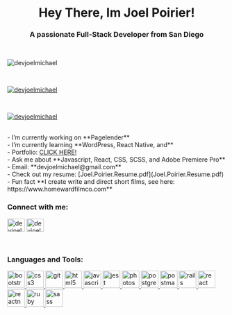 <h1 align="center">Hey There, Im Joel Poirier!</h1>
<h3 align="center">A passionate Full-Stack Developer from San Diego</h3>
​
<p align="left"> <img src="https://komarev.com/ghpvc/?username=devjoelmichael&label=Profile%20views&color=0e75b6&style=flat" alt="devjoelmichael" /> </p>
​
<p align="left"> <a href="https://github.com/ryo-ma/github-profile-trophy"><img src="https://github-profile-trophy.vercel.app/?username=devjoelmichael" alt="devjoelmichael" /></a> </p>
​
<p align="left"> <a href="https://twitter.com/devjoelmichael" target="blank"><img src="https://img.shields.io/twitter/follow/devjoelmichael?logo=twitter&style=for-the-badge" alt="devjoelmichael" /></a> </p>
​<br/>
- I’m currently working on **Pagelender**
​<br/>
- I’m currently learning **WordPress, React Native, and**
​<br/>
- Portfolio: <a href="https://devjoelmichael.github.io/"> CLICK HERE! </a>
​<br/>
- Ask me about **Javascript, React, CSS, SCSS, and Adobe Premiere Pro**
​<br/>
- Email: **devjoelmichael@gmail.com**
​<br/>
- Check out my resume: [Joel.Poirier.Resume.pdf](Joel.Poirier.Resume.pdf)
​<br/>
- Fun fact **I create write and direct short films, see here: https://www.homewardfilmco.com**
​<br/>
<h3 align="left">Connect with me:</h3>
<p align="left">
<a href="https://twitter.com/devjoelmichael" target="blank"><img align="center" src="https://cdn.jsdelivr.net/npm/simple-icons@3.0.1/icons/twitter.svg" alt="devjoelmichael" height="30" width="40" /></a>
<a href="https://linkedin.com/in/devjoelmichael" target="blank"><img align="center" src="https://cdn.jsdelivr.net/npm/simple-icons@3.0.1/icons/linkedin.svg" alt="devjoelmichael" height="30" width="40" /></a>
</p>
​
<h3 align="left">Languages and Tools:</h3>
<p align="left"> <a href="https://getbootstrap.com" target="_blank"> <img src="https://devicons.github.io/devicon/devicon.git/icons/bootstrap/bootstrap-plain.svg" alt="bootstrap" width="40" height="40"/> </a> <a href="https://www.w3schools.com/css/" target="_blank"> <img src="https://devicons.github.io/devicon/devicon.git/icons/css3/css3-original-wordmark.svg" alt="css3" width="40" height="40"/> </a> <a href="https://git-scm.com/" target="_blank"> <img src="https://www.vectorlogo.zone/logos/git-scm/git-scm-icon.svg" alt="git" width="40" height="40"/> </a> <a href="https://www.w3.org/html/" target="_blank"> <img src="https://devicons.github.io/devicon/devicon.git/icons/html5/html5-original-wordmark.svg" alt="html5" width="40" height="40"/> </a> <a href="https://developer.mozilla.org/en-US/docs/Web/JavaScript" target="_blank"> <img src="https://devicons.github.io/devicon/devicon.git/icons/javascript/javascript-original.svg" alt="javascript" width="40" height="40"/> </a> <a href="https://jestjs.io" target="_blank"> <img src="https://www.vectorlogo.zone/logos/jestjsio/jestjsio-icon.svg" alt="jest" width="40" height="40"/> </a> <a href="https://www.photoshop.com/en" target="_blank"> <img src="https://devicons.github.io/devicon/devicon.git/icons/photoshop/photoshop-plain.svg" alt="photoshop" width="40" height="40"/> </a> <a href="https://www.postgresql.org" target="_blank"> <img src="https://devicons.github.io/devicon/devicon.git/icons/postgresql/postgresql-original-wordmark.svg" alt="postgresql" width="40" height="40"/> </a> <a href="https://postman.com" target="_blank"> <img src="https://www.vectorlogo.zone/logos/getpostman/getpostman-icon.svg" alt="postman" width="40" height="40"/> </a> <a href="https://rubyonrails.org" target="_blank"> <img src="https://devicons.github.io/devicon/devicon.git/icons/rails/rails-original-wordmark.svg" alt="rails" width="40" height="40"/> </a> <a href="https://reactjs.org/" target="_blank"> <img src="https://devicons.github.io/devicon/devicon.git/icons/react/react-original-wordmark.svg" alt="react" width="40" height="40"/> </a> <a href="https://reactnative.dev/" target="_blank"> <img src="https://reactnative.dev/img/header_logo.svg" alt="reactnative" width="40" height="40"/> </a> <a href="https://www.ruby-lang.org/en/" target="_blank"> <img src="https://devicons.github.io/devicon/devicon.git/icons/ruby/ruby-original-wordmark.svg" alt="ruby" width="40" height="40"/> </a> <a href="https://sass-lang.com" target="_blank"> <img src="https://devicons.github.io/devicon/devicon.git/icons/sass/sass-original.svg" alt="sass" width="40" height="40"/> </a> </p> 
